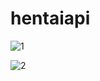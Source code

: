 # hentaiapi

![1](https://github.com/v6y4/hentaiapi/assets/121084767/5a2f505a-f060-4db8-9f8a-4866f94ddc94)

![2](https://github.com/v6y4/hentaiapi/assets/121084767/886be169-f222-4464-b4bd-a5ebd4d78512)

